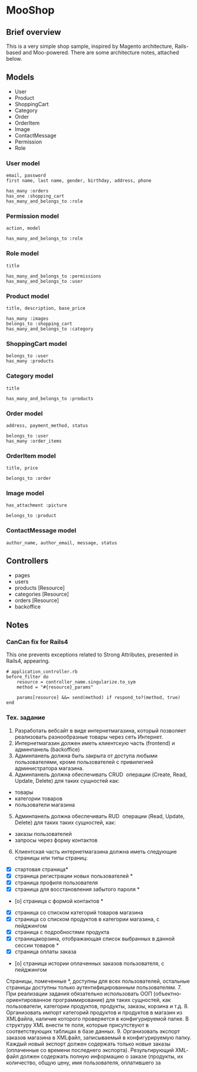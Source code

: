 # MooShop

## Brief overview

This is a very simple shop sample, inspired by Magento architecture, Rails-based and Moo-powered.
There are some architecture notes, attached below.

## Models

* User
* Product
* ShoppingCart
* Category
* Order
* OrderItem
* Image
* ContactMessage
* Permission
* Role

### User model

    email, password
    first name, last name, gender, birthday, address, phone
    
    has_many :orders
    has_one :shopping_cart
    has_many_and_belongs_to :role

### Permission model

    action, model

    has_many_and_belongs_to :role

### Role model

    title

    has_many_and_belongs_to :permissions
    has_many_and_belongs_to :user
    
### Product model

    title, description, base_price

    has_many :images
    belongs_to :shopping_cart
    has_many_and_belongs_to :category

### ShoppingCart model
    
    belongs_to :user
    has_many :products

### Category model

    title

    has_many_and_belongs_to :products

### Order model

    address, payment_method, status

    belongs_to :user
    has_many :order_items

### OrderItem model

    title, price

    belongs_to :order

### Image model

    has_attachment :picture

    belongs_to :product

### ContactMessage model

    author_name, author_email, message, status

## Controllers

* pages
* users
* products [Resource]
* categories [Resource]
* orders [Resource]
* backoffice

## Notes

### CanCan fix for Rails4

This one prevents exceptions related to Strong Attributes, presented in Rails4, appearing.

    # application_controller.rb
    before_filter do
        resource = controller_name.singularize.to_sym
        method = "#{resource}_params"

        params[resource] &&= send(method) if respond_to?(method, true)
    end

### Тех. задание

 1. Разработать веб­сайт в виде интернет­магазина, который позволяет реализовать разнообразные товары через сеть Интернет.
 2. Интернет­магазин должен иметь клиентскую часть (frontend) и админ­панель (backoffice)
 3. Админ­панель должна быть закрыта от доступа любыми пользователями, кроме
 пользователей с привилегией администратора магазина.
 4. Админ­панель должна обеспечивать CRUD ­ операции (Create, Read, Update, Delete) для таких
 сущностей как:
   * товары
   * категории товаров
   * пользователи магазина
 5. Админ­панель должна обеспечивать RUD ­ операции (Read, Update, Delete) для таких таких
 сущностей, как:
   * заказы пользователей
   * запросы через форму контактов
 6. Клиентская часть интернет­магазина должна иметь следующие страницы или типы страниц:
   * [x] стартовая страница*
   * [x] страница регистрации новых пользователей *
   * [x] страница профиля пользователя
   * [x] страница для восстановления забытого пароля *
   * [o] страница c формой контактов *
   * [x] страница со списком категорий товаров магазина
   * [x] страница со списком продуктов в категории магазина, с пейджингом
   * [x] страница с подробностями продукта
   * [x] страница­корзина, отображающая список выбранных в данной сессии товаров *
   * [x] страница оплаты заказа
   * [o] страница истории оплаченных заказов пользователя, с пейджингом

 Страницы, помеченные *, доступны для всех пользователей, остальные страницы доступны
 только аутентифицированным пользователям.
 7. При реализации задания обязательно использовать ООП (объектно­ориентированное
 программирование) для таких сущностей, как пользователи, категории продуктов, продукты,
 заказы, корзина и т.д.
 8. Организовать импорт категорий продуктов и продуктов в магазин из XML­файла, наличие
 которого проверяется в конфигурируемой папке. В структуру XML внести те поля, которые
 присутствуют в соответствующих таблицах в базе данных.
 9. Организовать экспорт заказов магазина в XML­файл, записываемый в конфигурируемую папку.
 Каждый новый экспорт должен содержать только новые заказы (оплаченные со времени
 последнего экспорта). Результирующий XML­файл должен содержать полную информацию о
 заказе (продукты, их количество, общую цену, имя пользователя, оплатившего за